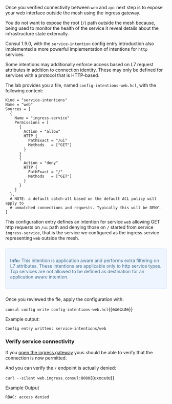 
Once you verified connectivity between `web` and `api` next step is to expose your web interface outside the mesh using the ingress gateway.

You do not want to expose the root (`/`) path outside the mesh because, being used to monitor the health of the service it reveal details about the infrastructure state externally.

Consul 1.9.0, with the `service-intention` config entry introduction also implemented a more powerful implementation of intentions for `http` services.

Some intentions may additionally enforce access based on L7 request attributes in addition to connection identity. These may only be defined for services with a protocol that is HTTP-based. 

The lab provides you a file, named `config-intentions-web.hcl`, with the following content:

```hcl
Kind = "service-intentions"
Name = "web"
Sources = [
  {
    Name = "ingress-service"
    Permissions = [
      {
        Action = "allow"
        HTTP {
          PathExact = "/ui"
          Methods   = ["GET"]
        }
      }
      {
        Action = "deny"
        HTTP {
          PathExact = "/"
          Methods   = ["GET"]
        }
      }
    ]
  },
  # NOTE: a default catch-all based on the default ACL policy will apply to
  # unmatched connections and requests. Typically this will be DENY.
]
```

This configuration entry defines an intention for service `web` allowing GET http requests on `/ui` path and denying those on `/` started from service `ingress-service`, that is the service we configured as the ingress service representing `web` outside the mesh.

<div style="background-color:#eff5ff; color:#416f8c; border:1px solid #d0e0ff; padding:1em; border-radius:3px; margin:24px 0;">
  <p><strong>Info:</strong> This intention is application aware and performs extra filtering on L7 attributes. These intentions are applicable only to http service types. Tcp services are not allowed to be defined as destination for an application aware intention. 
</p></div>

Once you reviewed the fle, apply the configuration with:

`consul config write config-intentions-web.hcl`{{execute}}

Example output:

```plaintext
Config entry written: service-intentions/web
```

### Verify service connectivity

If you [open the ingress gateway](https://[[HOST_SUBDOMAIN]]-8080-[[KATACODA_HOST]].environments.katacoda.com) yous should be able to verify that the connection is now permitted.

And you can verify the `/` endpoint is actually denied:

`curl --silent web.ingress.consul:8080`{{execute}}

Example Output

```
RBAC: access denied
```